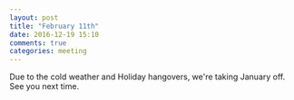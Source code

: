 ```yaml
---
layout: post
title: "February 11th"
date: 2016-12-19 15:10
comments: true
categories: meeting
---
```

Due to the cold weather and Holiday hangovers, we're taking January off. See you next time.
